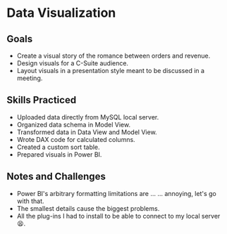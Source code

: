# Data Visualization

## Goals
- Create a visual story of the romance between orders and revenue.
- Design visuals for a C-Suite audience.
- Layout visuals in a presentation style meant to be discussed in a meeting.

## Skills Practiced
- Uploaded data directly from MySQL local server.
- Organized data schema in Model View.
- Transformed data in Data View and Model View.
- Wrote DAX code for calculated columns.
- Created a custom sort table.
- Prepared visuals in Power BI.

## Notes and Challenges
- Power BI's arbitrary formatting limitations are ... ... annoying, let's go with that.
- The smallest details cause the biggest problems.
- All the plug-ins I had to install to be able to connect to my local server 😫.
